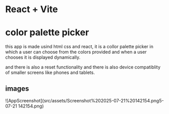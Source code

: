 # React + Vite
# color palette picker

this app is made usind html css and react, it is a collor 
palette picker in which a user can choose from the colors 
provided and when a user chooses it is displayed dynamically.

and there is also a reset functionality and there is also device
compatiblity of smaller screens like phones and tablets.

## images

![AppScreenshot](src/assets/Screenshot%202025-07-21%20142154.png5-07-21 142154.png)